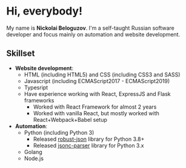# Hi, everybody!

My name is **Nickolai Beloguzov**. I'm a self-taught Russian software developer and focus mainly on automation and website development.

## Skillset
- **Website development**:
    - HTML (including HTML5) and CSS (including CSS3 and SASS)
    - Javascript (including ECMAScript2017 - ECMAScript2019)
    - Typesript
    - Have experience working with React, ExpressJS and Flask frameworks
        - Worked with React Framework for almost 2 years
        - Worked with vanilla React, but mostly worked with React+Webpack+Babel setup
- **Automation**:
    - Python (including Python 3)
        - Released [robust-json](https://github.com/NickolaiBeloguzov/robust-json) library for Python 3.8+
        - Released [jsonc-parser](https://github.com/NickolaiBeloguzov/jsonc-parser) library for Python 3.x
    - Golang
    - Node.js

<!---
NickolaiBeloguzov/NickolaiBeloguzov is a ✨ special ✨ repository because its `README.md` (this file) appears on your GitHub profile.
You can click the Preview link to take a look at your changes.
--->
